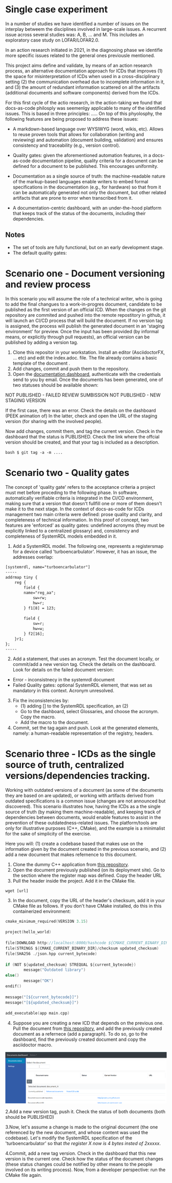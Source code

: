 # Single case experiment


In a number of studies we have identified a number of issues on the interplay betweem the disciplines involved in large-scale issues. A recurrent issue across several studies was: A, B, ... and M. This includes an exploratory case study on LOFAR/LOFAR2.0.

In an action research initiated in 2021, in the diagnosing phase we identifie more specific issues related to the general ones previousle mentioned.

This project aims define and validate, by means of an action research process, an alternative documentation approach for ICDs that improves (1) the space for misinterpretation of ICDs when used in a cross-disciplinary setting (2) the communication overhead due to incomplete information in it, and (3) the amount of redundant information scattered on all the artifacts (additional documents and software components) derived from the ICDs.


For this first cycle of the actio research, in the action-taking we found that docs-as-code philosply was seemenlgy applicable to many of the identified issues. This is based in three principles: .....
On top of this phyolosphy, the following features are being proposed to address these issues:

- A markdown-based language  over WYSIWYG (word, wikis, etc). Allows to reuse proven tools that allows for collaboration (writing and reviewing) and automation (document building, validation) and ensures consistency and traceability (e.g., version control).

- Quality gates: given the aforementioned automation features, in a docs-as-code documentation pipeline, quality criteria for a document can be defined for a document to be published. This encourages uniformity.

- Documentation as a single source of truth: the machine-readable nature of the  markup-based languages enable writers to embed formal specifications in the documentation (e.g., for hardware) so that from it can be automatically generated  not only the document, but other related artifacts that are prone to error when transcribed from it.

- A documentation-centric dashboard, with an under-the-hood platform that keeps track of the status of the documents, including their dependencies.




## Notes

- The set of tools are fully functional, but on an early development stage.
- The default quality gates:

# Scenario one - Document versioning and review process

In this scenario you will assume the role of a technical writer, who is going to add the final changues to a work-in-progres document, candidate to be published as the first version of an official ICD. When the changes on the git repository are commited and pushed into the remote repostitory in github, it will launch an CI/CD process that will build the document. If no version tag is assigned, the process will publish the generated document in an 'staging environment' for preview. Once the input has been provided (by informal means, or explicitly through pull requests), an official version can be published by adding a version tag.


1. Clone this repositor in your workstation. Install an editor (AsciidoctorFX, ... etc) and edit the index.adoc. file. The file already contains a basic template of the document .
2. Add changes, commit and push them to the repository.
3. Open the [documentation dashboard](http://asdasd.com), authenticate with the credentials send to you by email. Once the documents has been generated, one of two statuses should be available shown: 

NOT PUBLISHED - FAILED REVIEW SUMBISSION
NOT PUBLISHED - NEW STAGING VERSION

If the first case, there was an error. Check the details on the dashboard (PEEK animation of)
In the latter, check and open the URL of the staging version  (for sharing with the involved people).

Now add changes, commit them, and tag the current version. Check in the dashboard that the status is PUBLISHED. Check the link where the offcial version should be created, and that your tag is included as a description.

``bash
    $ git tag -a -m ....
``

# Scenario two - Quality gates

The concept of 'quality gate' refers to the acceptance criteria a project must met before proceding to the following phase. In software, automatically verifiable criteria is integrated in the CI/CD environment, making sure that a version that doesn't fullfill one or more of them doesn't make it to the next stage. In the context of docs-as-code for ICDs management two main criteria were defined: prose quality and clarity, and completeness of technical information. In this proof of concept, two features are 'enforced' as quality gates: undefined acronyms (they must be explicitly linked to a centralized glossary) and, consistency and completeness of SystemRDL models embedded in it.

1. Add a SystemRDL model. The following one, represents a registersmap for a device called 'turboencarbulator'. However, it has an issue, the addresses overlap:


```
[systemrdl, name="turboencarbulator"]
-----
addrmap tiny {
    reg {
        field {
 	    name="reg_aa";
            sw=rw;
            hw=r;
        } f1[8] = 123;

        field {
            sw=r;
            hw=w;
        } f2[16];
    }r1;
};
-----
```

2. Add a statement, that uses an acronym. Test the document locally, or commit/add a new version tag. Check the details on the dashboard. Look for details on the failed document version:

- Error - inconsistnecy in the systemrdl document
- Failed Quality gates: optional SystemRDL element, that was set as  mandatory in this context. Acronym unresolved.

3. Fix the inconsistencies by:
    - (1) adding [] to the SystemRDL specification, an (2) 
    - Go to the dashboard, select Glossaries, and choose the acronym. Copy the macro.
    - Add the macro to the document.
4.  Commit, set the tag again and push. Look at the generated elements, namely: a human-readable representation of the registry, headers.


# Scenario three - ICDs as the single source of truth, centralized versions/dependencies tracking.

Working with outdated versions of a document (as some of the documents they are based on are updated), or working with artifacts derived from outdated specifications is a common issue (changes are not announced but discovered). This scenario illustrates how, having the ICDs as a the single source of truth (by making them machine-readable), and keeping track of dependencies between documents, would enable features to assist in the prevention of these outdatedness-related issues. The platform/tools are only for illustrative purposes  (C++, CMake), and the example is a minimalist for the sake of simplicity of the exercise.

Here you will: (1) create a  codebase based that makes use on the information given by the document created in the previous scenario, and (2) add a new document that makes refernence to this document.


1. Clone the dummy C++ application from [this repository](http://asdasd).
2. Open the document previously published (on its deployment site). Go to the section where the register map was defined. Copy the header URL
3. Pull the header inside the project. Add it in the CMake file.
```
wget [url]
``` 
3. In the document, copy the URL of the header's checksum, add it in your CMake file as follows. If you don't have CMake installed, do this in this containerized environment:

```C
cmake_minimum_required(VERSION 3.15)

project(hello_world)

file(DOWNLOAD http://localhost:8000/hashcode ${CMAKE_CURRENT_BINARY_DIR}/checksum)
file(STRINGS ${CMAKE_CURRENT_BINARY_DIR}/checksum updated_checksum)
file(SHA256 ./json.hpp current_bytecode)

if (NOT ${updated_checksum} STREQUAL ${current_bytecode})
        message("Outdated library")
else()
        message("OK")
endif()

message("[${current_bytecode}]")
message("[${updated_checksum}]")

add_executable(app main.cpp)

```

4. Suppose you are creating a new ICD that depends on the previous one. Pull the document from [this repository](http://aaaa), and add the previously created document as a refernece (add a paragraph). To do so, go to the dashboard, find the previously created document and copy the asciidoctor macro. 

![copying-docref-macro.gif](copying-docref-macro.gif)

2.Add a new version tag, push it. Check the status of both documents (both should be PUBLISHED)

3.Now, let's assume a change is made to the original document (the one referenced by the new document, and whose content was used the codebase). Let's modify the SystemRDL specification of the 'turboencarbulator' so that _the register X now is 4 bytes insted of 2xxxxx_.

4.Commit, add a new tag version. Check in the dashboard that this new version is the current one. Check how the status of the document changes (these status changes could be notified by other means to the people involved on its writing process). Now, from a developer perspective: run the CMake file again. 




